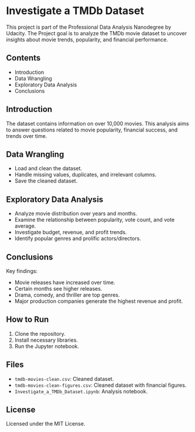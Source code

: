 # Investigate a TMDb Dataset

This project is part of the Professional Data Analysis Nanodegree by Udacity. The Project goal is to analyze the TMDb movie dataset to uncover insights about movie trends, popularity, and financial performance.

## Contents
- Introduction
- Data Wrangling
- Exploratory Data Analysis
- Conclusions

## Introduction
The dataset contains information on over 10,000 movies. This analysis aims to answer questions related to movie popularity, financial success, and trends over time.

## Data Wrangling
- Load and clean the dataset.
- Handle missing values, duplicates, and irrelevant columns.
- Save the cleaned dataset.

## Exploratory Data Analysis
- Analyze movie distribution over years and months.
- Examine the relationship between popularity, vote count, and vote average.
- Investigate budget, revenue, and profit trends.
- Identify popular genres and prolific actors/directors.

## Conclusions
Key findings:
- Movie releases have increased over time.
- Certain months see higher releases.
- Drama, comedy, and thriller are top genres.
- Major production companies generate the highest revenue and profit.

## How to Run
1. Clone the repository.
2. Install necessary libraries.
3. Run the Jupyter notebook.

## Files
- `tmdb-movies-clean.csv`: Cleaned dataset.
- `tmdb-movies-clean-figures.csv`: Cleaned dataset with financial figures.
- `Investigate_a_TMDb_Dataset.ipynb`: Analysis notebook.

## License
Licensed under the MIT License.
